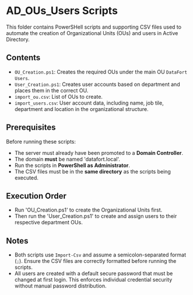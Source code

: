# AD_OUs_Users Scripts

This folder contains PowerSHell scripts and supporting CSV files used to automate the creation of Organizational Units (OUs)
and users in Active Directory.

## Contents

- `OU_Creation.ps1`: Creates the required OUs under the main OU `DataFort Users`.
- `User_Creation.ps1`: Creates user accounts based on department and places them in the correct OU.
- `import_ou.csv`: List of OUs to create.
- `import_users.csv`: User account data, including name, job tile, department and location in the organizational structure.

## Prerequisites

Before running these scripts:

- The server must already have been promoted to a **Domain Controller**.
- The domain **must** be named 'datafort.local'.
- Run the scripts in **PowerShell as Administrator**.
- The CSV files must be in the **same directory** as the scripts being executed.

## Execution Order

- Run 'OU_Creation.ps1' to create the Organizational Units first.
- Then run the 'User_Creation.ps1' to create and assign users to their respective department OUs.

## Notes

- Both scripts use `Import-Csv` and assume a semicolon-separated format (`;`). Ensure the CSV files are correctly formatted before running the scripts.
- All users are created with a default secure password that must be changed at first login. This enforces individual credential security without manual
password distribution.

